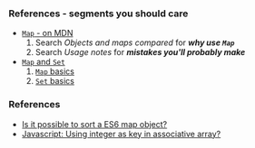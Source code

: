 ### References - segments you should care
- [`Map` - on MDN](https://developer.mozilla.org/en-US/docs/Web/JavaScript/Reference/Global_Objects/Map)
  1. Search *Objects and maps compared* for ***why use `Map`***
  2. Search *Usage notes* for ***mistakes you'll probably make***
- [`Map` and `Set`](https://javascript.info/map-set)
  1. [`Map` basics](https://javascript.info/map-set#map)
  2. [`Set` basics](https://javascript.info/map-set#set)

### References

- [Is it possible to sort a ES6 map object?](https://stackoverflow.com/a/31159284/6273859)
- [Javascript: Using integer as key in associative array?](https://stackoverflow.com/questions/2002923/javascript-using-integer-as-key-in-associative-array)
